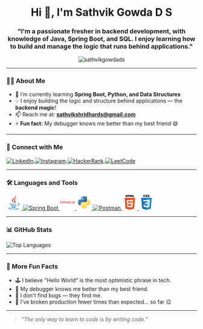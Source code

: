 <h1 align="center">Hi 👋, I'm Sathvik Gowda D S</h1>
<h3 align="center">"I'm a passionate fresher in backend development, with knowledge of Java, Spring Boot, and SQL. I enjoy learning how to build and manage the logic that runs behind applications."</h3>

<p align="center">
  <img src="https://komarev.com/ghpvc/?username=sathvikgowdads&label=Profile%20views&color=0e75b6&style=flat" alt="sathvikgowdads" />
</p>

---

### 👨‍💻 About Me

- 🌱 I’m currently learning **Spring Boot, Python, and Data Structures**
- 💡 I enjoy building the logic and structure behind applications — the **backend magic**!
- 📫 Reach me at: **sathvikshridhards@gmail.com**
- ⚡ **Fun fact:** My debugger knows me better than my best friend 😄

---

### 🤝 Connect with Me

<p align="left">
  <a href="https://linkedin.com/in/sathvikgowdads" target="blank">
    <img align="center" src="https://raw.githubusercontent.com/rahuldkjain/github-profile-readme-generator/master/src/images/icons/Social/linked-in-alt.svg" alt="LinkedIn" height="30" width="40" />
  </a>
  <a href="https://instagram.com/sathvik_gowda.d_s" target="blank">
    <img align="center" src="https://raw.githubusercontent.com/rahuldkjain/github-profile-readme-generator/master/src/images/icons/Social/instagram.svg" alt="Instagram" height="30" width="40" />
  </a>
  <a href="https://www.hackerrank.com/sathvikds123" target="blank">
    <img align="center" src="https://raw.githubusercontent.com/rahuldkjain/github-profile-readme-generator/master/src/images/icons/Social/hackerrank.svg" alt="HackerRank" height="30" width="40" />
  </a>
  <a href="https://leetcode.com/sathvik_gowda_d_s" target="blank">
    <img align="center" src="https://raw.githubusercontent.com/rahuldkjain/github-profile-readme-generator/master/src/images/icons/Social/leet-code.svg" alt="LeetCode" height="30" width="40" />
  </a>
</p>

---

### 🛠️ Languages and Tools

<p align="left">
  <a href="https://www.java.com" target="_blank">
    <img src="https://raw.githubusercontent.com/devicons/devicon/master/icons/java/java-original.svg" alt="Java" width="40" height="40" />
  </a>
  <a href="https://spring.io/" target="_blank">
    <img src="https://www.vectorlogo.zone/logos/springio/springio-icon.svg" alt="Spring Boot" width="40" height="40" />
  </a>
  <a href="https://www.oracle.com/" target="_blank">
    <img src="https://raw.githubusercontent.com/devicons/devicon/master/icons/oracle/oracle-original.svg" alt="Oracle SQL" width="40" height="40" />
  </a>
  <a href="https://www.python.org" target="_blank">
    <img src="https://raw.githubusercontent.com/devicons/devicon/master/icons/python/python-original.svg" alt="Python" width="40" height="40" />
  </a>
  <a href="https://postman.com" target="_blank">
    <img src="https://www.vectorlogo.zone/logos/getpostman/getpostman-icon.svg" alt="Postman" width="40" height="40" />
  </a>
  <a href="https://www.w3.org/html/" target="_blank">
    <img src="https://raw.githubusercontent.com/devicons/devicon/master/icons/html5/html5-original-wordmark.svg" alt="HTML5" width="40" height="40" />
  </a>
  <a href="https://www.w3schools.com/css/" target="_blank">
    <img src="https://raw.githubusercontent.com/devicons/devicon/master/icons/css3/css3-original-wordmark.svg" alt="CSS3" width="40" height="40" />
  </a>
</p>

---

### 📊 GitHub Stats

<p align="left">
  <img src="https://github-readme-stats.vercel.app/api/top-langs?username=sathvikgowdads&show_icons=true&locale=en&layout=compact" alt="Top Languages" />
</p>

---

### 🎉 More Fun Facts

- 🕹️ I believe "Hello World" is the most optimistic phrase in tech.
- 🧠 My debugger knows me better than my best friend.
- 🐛 I don't find bugs — they find me.
- 🔄 I’ve broken production fewer times than expected... so far 😉

---

> *“The only way to learn to code is by writing code.”*

